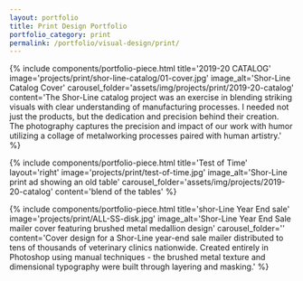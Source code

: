 ```yaml
---
layout: portfolio
title: Print Design Portfolio
portfolio_category: print
permalink: /portfolio/visual-design/print/
---
```


{% include components/portfolio-piece.html
   title='2019-20 CATALOG'
   image='projects/print/shor-line-catalog/01-cover.jpg'
   image_alt='Shor-Line Catalog Cover'
   carousel_folder='assets/img/projects/print/2019-20-catalog'
   content='The Shor-Line catalog project was an exercise in blending striking visuals with clear understanding of manufacturing processes. I needed not just the products, but the dedication and precision behind their creation. The photography captures the precision and impact of our work with humor utilizing a collage of metalworking processes paired with human artistry.'
%}

{% include components/portfolio-piece.html
   title='Test of Time'
   layout='right'
   image='projects/print/test-of-time.jpg'
   image_alt='Shor-Line print ad showing an old table'
   carousel_folder='assets/img/projects/2019-20-catalog'
   content='blend of the tables'
%}

{% include components/portfolio-piece.html
   title='shor-Line Year End sale'
   image='projects/print/ALL-SS-disk.jpg'
   image_alt='Shor-Line Year End Sale mailer cover featuring brushed metal medallion design'
   carousel_folder=''
   content='Cover design for a Shor-Line year-end sale mailer distributed to tens of thousands of veterinary clinics nationwide. Created entirely in Photoshop using manual techniques - the brushed metal texture and dimensional typography were built through layering and masking.'
%}
